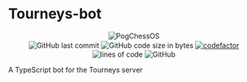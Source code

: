 # Tourneys-bot

<p align="center">
    <img src="assets/banner.jpg" alt="PogChessOS"><br>
    <img alt="GitHub last commit" align="center" src="https://img.shields.io/github/last-commit/existential-nonce/pogchessos">
    <img alt="GitHub code size in bytes" align="center" src="https://img.shields.io/github/languages/code-size/existential-nonce/pogchessos">
    <a href="https://www.codefactor.io/repository/github/existential-nonce/pogchess"><img alt="codefactor" align="center" src="https://www.codefactor.io/repository/github/existential-nonce/pogchessos/badge?s=21c9d17dad3405b1a8947910ddd6fe5a3dfab838"></a>
    <img alt="lines of code" align="center" src="https://img.shields.io/tokei/lines/github/Existential-nonce/PogChessOS">
    <img alt="GitHub" align="center" src="https://img.shields.io/github/license/existential-nonce/pogchess">
    <br>
    <p> A TypeScript bot for the Tourneys server </p>
</p>


<!--
<p>
<br>
============================================= <br>
🚧 NOTE: THIS PROJECT IS UNDER CONSTRUCTION 🚧 <br>
============================================= <br>
</p>
-->




